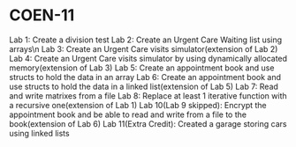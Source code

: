 # COEN-11
Lab 1: Create a division test
Lab 2: Create an Urgent Care Waiting list using arrays\n
Lab 3: Create an Urgent Care visits simulator(extension of Lab 2)
Lab 4: Create an Urgent Care visits simulator by using dynamically allocated memory(extension of Lab 3)
Lab 5: Create an appointment book and use structs to hold the data in an array
Lab 6: Create an appointment book and use structs to hold the data in a linked list(extension of Lab 5)
Lab 7: Read and write matrixes from a file
Lab 8: Replace at least 1 iterative function with a recursive one(extension of Lab 1)
Lab 10(Lab 9 skipped): Encrypt the appointment book and be able to read and write from a file to the book(extension of Lab 6)
Lab 11(Extra Credit): Created a garage storing cars using linked lists
